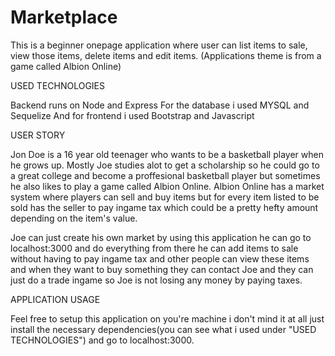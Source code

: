 # Marketplace

This is a beginner onepage application where user can list items to sale, view those items, delete items and edit items. (Applications theme is from a game called Albion Online)

USED TECHNOLOGIES

Backend runs on Node and Express
For the database i used MYSQL and Sequelize
And for frontend i used Bootstrap and Javascript

USER STORY

Jon Doe is a 16 year old teenager who wants to be a basketball player when he grows up. Mostly Joe studies alot to get a scholarship so he could go to a great college and become a proffesional basketball player but sometimes he also likes to play a game called Albion Online. Albion Online has a market system where players can sell and buy items but for every item listed to be sold has the seller to pay ingame tax which could be a pretty hefty amount depending on the item's value.

Joe can just create his own market by using this application he can go to localhost:3000 and do everything from there he can add items to sale without having to pay ingame tax and other people can view these items and when they want to buy something they can contact Joe and they can just do a trade ingame so Joe is not losing any money by paying taxes.


APPLICATION USAGE

Feel free to setup this application on you're machine i don't mind it at all just install the necessary dependencies(you can see what i used under "USED TECHNOLOGIES") and go to localhost:3000.